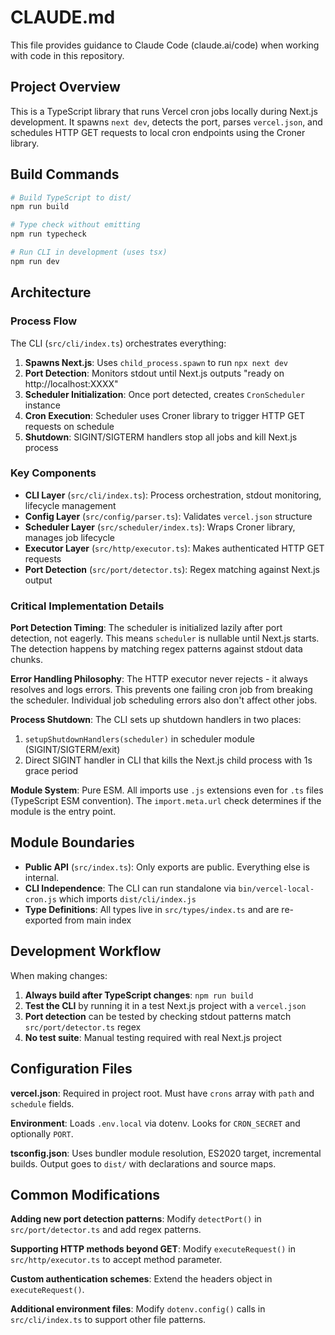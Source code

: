 # CLAUDE.md

This file provides guidance to Claude Code (claude.ai/code) when working with code in this repository.

## Project Overview

This is a TypeScript library that runs Vercel cron jobs locally during Next.js development. It spawns `next dev`, detects the port, parses `vercel.json`, and schedules HTTP GET requests to local cron endpoints using the Croner library.

## Build Commands

```bash
# Build TypeScript to dist/
npm run build

# Type check without emitting
npm run typecheck

# Run CLI in development (uses tsx)
npm run dev
```

## Architecture

### Process Flow

The CLI (`src/cli/index.ts`) orchestrates everything:

1. **Spawns Next.js**: Uses `child_process.spawn` to run `npx next dev`
2. **Port Detection**: Monitors stdout until Next.js outputs "ready on http://localhost:XXXX"
3. **Scheduler Initialization**: Once port detected, creates `CronScheduler` instance
4. **Cron Execution**: Scheduler uses Croner library to trigger HTTP GET requests on schedule
5. **Shutdown**: SIGINT/SIGTERM handlers stop all jobs and kill Next.js process

### Key Components

- **CLI Layer** (`src/cli/index.ts`): Process orchestration, stdout monitoring, lifecycle management
- **Config Layer** (`src/config/parser.ts`): Validates `vercel.json` structure
- **Scheduler Layer** (`src/scheduler/index.ts`): Wraps Croner library, manages job lifecycle
- **Executor Layer** (`src/http/executor.ts`): Makes authenticated HTTP GET requests
- **Port Detection** (`src/port/detector.ts`): Regex matching against Next.js output

### Critical Implementation Details

**Port Detection Timing**: The scheduler is initialized lazily after port detection, not eagerly. This means `scheduler` is nullable until Next.js starts. The detection happens by matching regex patterns against stdout data chunks.

**Error Handling Philosophy**: The HTTP executor never rejects - it always resolves and logs errors. This prevents one failing cron job from breaking the scheduler. Individual job scheduling errors also don't affect other jobs.

**Process Shutdown**: The CLI sets up shutdown handlers in two places:
1. `setupShutdownHandlers(scheduler)` in scheduler module (SIGINT/SIGTERM/exit)
2. Direct SIGINT handler in CLI that kills the Next.js child process with 1s grace period

**Module System**: Pure ESM. All imports use `.js` extensions even for `.ts` files (TypeScript ESM convention). The `import.meta.url` check determines if the module is the entry point.

## Module Boundaries

- **Public API** (`src/index.ts`): Only exports are public. Everything else is internal.
- **CLI Independence**: The CLI can run standalone via `bin/vercel-local-cron.js` which imports `dist/cli/index.js`
- **Type Definitions**: All types live in `src/types/index.ts` and are re-exported from main index

## Development Workflow

When making changes:

1. **Always build after TypeScript changes**: `npm run build`
2. **Test the CLI** by running it in a test Next.js project with a `vercel.json`
3. **Port detection** can be tested by checking stdout patterns match `src/port/detector.ts` regex
4. **No test suite**: Manual testing required with real Next.js project

## Configuration Files

**vercel.json**: Required in project root. Must have `crons` array with `path` and `schedule` fields.

**Environment**: Loads `.env.local` via dotenv. Looks for `CRON_SECRET` and optionally `PORT`.

**tsconfig.json**: Uses bundler module resolution, ES2020 target, incremental builds. Output goes to `dist/` with declarations and source maps.

## Common Modifications

**Adding new port detection patterns**: Modify `detectPort()` in `src/port/detector.ts` and add regex patterns.

**Supporting HTTP methods beyond GET**: Modify `executeRequest()` in `src/http/executor.ts` to accept method parameter.

**Custom authentication schemes**: Extend the headers object in `executeRequest()`.

**Additional environment files**: Modify `dotenv.config()` calls in `src/cli/index.ts` to support other file patterns.
